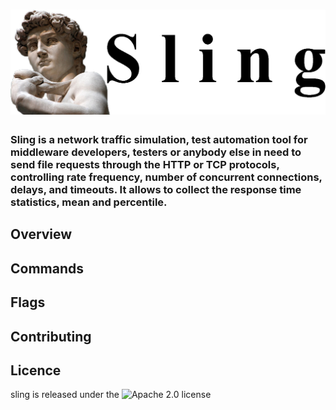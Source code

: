 # ![sling](https://github.com/alexstov/sling/blob/master/img/Sling.png)

### Sling is a network traffic simulation, test automation tool for middleware developers, testers or anybody else in need to send file requests through the HTTP or TCP protocols, controlling rate frequency, number of concurrent connections, delays, and timeouts. It allows to collect the response time statistics, mean and percentile.

## Overview

## Commands

## Flags

## Contributing

## Licence
sling is released under the ![Apache 2.0 license](https://www.apache.org/licenses/LICENSE-2.0)
